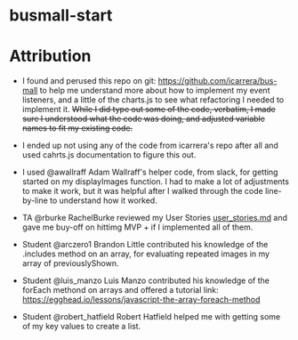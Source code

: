 # busmall-start


# Attribution
- I found and perused this repo on git: https://github.com/icarrera/bus-mall to help me understand more about how to implement my event listeners, and a little of the charts.js to see what refactoring I needed to implement it. ~~While I did type out some of the code, verbatim, I made sure I understood what the code was doing, and adjusted variable names to fit my existing code.~~
- I ended up not using any of the code from icarrera's repo after all and used cahrts.js documentation to figure this out. 

- I used @awallraff Adam Wallraff's helper code, from slack, for getting started on my displayImages function.  I had to make a lot of adjustments to make it work, but it was helpful after I walked through the code line-by-line to understand how it worked.

- TA @rburke RachelBurke reviewed my User Stories [user_stories.md]("busmall-start/user_stories.md") and gave me buy-off on hittimg MVP + if I implemented all of them.

- Student @arczero1 Brandon Little contributed his knowledge of the .includes method on an array, for evaluating repeated images in my array of previouslyShown.

- Student @luis_manzo Luis Manzo contributed his knowledge of the forEach methond on arrays and offered a tutorial link: https://egghead.io/lessons/javascript-the-array-foreach-method

- Student @robert_hatfield Robert Hatfield helped me with getting some of my key values to create a list.
